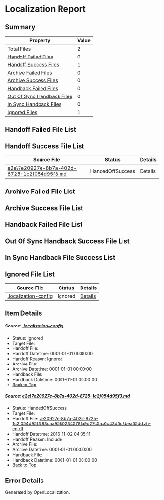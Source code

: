 # <a name='report-top'></a> Localization Report

## Summary
 Property | Value 
 -------- | ----- 
 Total Files | 2
[ Handoff Failed Files ](#handoff-failed-list)| 0
[ Handoff Success Files ](#handoff-success-list)| 1
[ Archive Failed Files ](#archive-failed-list)| 0
[ Archive Success Files ](#archive-success-list)| 0
[ Handback Failed Files ](#handback-failed-list)| 0
[ Out Of Sync Handback Files ](#outofsync-handback-success-list)| 0
[ In Sync Handback Files ](#insync-handback-success-list)| 0
[ Ignored Files ](#ignored-list)| 1

## <a name='handoff-failed-list'></a> Handoff Failed File List

## <a name='handoff-success-list'></a> Handoff Success File List
 Source File | Status | Details 
 ----------- | ------ | ------- 
 [e2e\7e20927e-8b7a-402d-8725-1c2f054d95f3.md](https://github.com/OpenLocalizationTestOrg/ol-test0/blob/5f1db8e9d861399b048088af702d0635fcd4e3af/e2e/7e20927e-8b7a-402d-8725-1c2f054d95f3.md) | HandedOffSuccess | [Details](#4425b31c99447acb04c9823c83613a5504d483901)

## <a name='archive-failed-list'></a> Archive Failed File List

## <a name='archive-success-list'></a> Archive Success File List

## <a name='handback-failed-list'></a> Handback Failed File List

## <a name='outofsync-handback-success-list'></a> Out Of Sync Handback Success File List

## <a name='insync-handback-success-list'></a> In Sync Handback File Success List

## <a name='ignored-list'></a> Ignored File List
 Source File | Status | Details 
 ----------- | ------ | ------- 
 [.localization-config](https://github.com/OpenLocalizationTestOrg/ol-test0/blob/5f1db8e9d861399b048088af702d0635fcd4e3af/.localization-config) | Ignored | [Details](#c268a05ecaa7ec85942ed632c29928ee5bd6da8d0)

## Item Details
##### <a name='c268a05ecaa7ec85942ed632c29928ee5bd6da8d0'></a> Source: [.localization-config](https://github.com/OpenLocalizationTestOrg/ol-test0/blob/5f1db8e9d861399b048088af702d0635fcd4e3af/.localization-config)
* Status: Ignored
* Target File: 
* Handoff File: 
* Handoff Datetime: 0001-01-01 00:00:00
* Handoff Reason: Ignored
* Archive File: 
* Archive Datetime: 0001-01-01 00:00:00
* Handback File: 
* Handback Datetime: 0001-01-01 00:00:00
* [Back to Top](#report-top)

##### <a name='4425b31c99447acb04c9823c83613a5504d483901'></a> Source: [e2e\7e20927e-8b7a-402d-8725-1c2f054d95f3.md](https://github.com/OpenLocalizationTestOrg/ol-test0/blob/5f1db8e9d861399b048088af702d0635fcd4e3af/e2e/7e20927e-8b7a-402d-8725-1c2f054d95f3.md)
* Status: HandedOffSuccess
* Target File: 
* Handoff File: [7e20927e-8b7a-402d-8725-1c2f054d95f3.83caa9580234578fa9d27c5ac6c43d5c8bea55dd.zh-cn.xlf](https://github.com/OpenLocalizationTestOrg/ol-test0-handoff/blob/89ebc670f4fc5f0e00677205131e89bb1868ce3d/ol-handoff/OpenLocalizationTestOrg/ol-test0-zhcn/yufeih/ht/7e20927e-8b7a-402d-8725-1c2f054d95f3.83caa9580234578fa9d27c5ac6c43d5c8bea55dd.zh-cn.xlf)
* Handoff Datetime: 2016-11-02 04:35:11
* Handoff Reason: Include
* Archive File: 
* Archive Datetime: 0001-01-01 00:00:00
* Handback File: 
* Handback Datetime: 0001-01-01 00:00:00
* [Back to Top](#report-top)


## Error Details

Generated by OpenLocalization.
